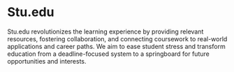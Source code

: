 # Stu.edu
Stu.edu revolutionizes the learning experience by providing relevant resources, fostering collaboration, and connecting coursework to real-world applications and career paths. We aim to ease student stress and transform education from a deadline-focused system to a springboard for future opportunities and interests.
